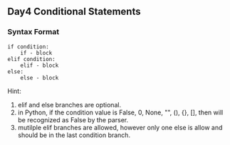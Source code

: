 ## Day4 Conditional Statements

### Syntax Format

```
if condition: 
    if - block 
elif condition: 
    elif - block 
else:  
    else - block
```

Hint: 
1. elif and else branches are optional.   
2. in Python, if the condition value is False, 0, None, "", (), {}, [], then will be recognized as False by the parser. 
3. mutilple elif branches are allowed, however only one else is allow and should be in the last condition branch. 
